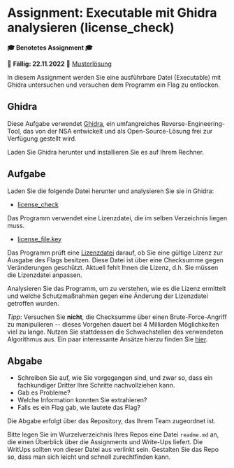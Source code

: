 # Assignment: Executable mit Ghidra analysieren (license_check)

**🎓 Benotetes Assignment 🎓**

📆 **Fällig: 22.11.2022** 📆 [Musterlösung](solution/)

In diesem Assignment werden Sie eine ausführbare Datei (Executable) mit Ghidra untersuchen und versuchen dem Programm ein Flag zu entlocken.


## Ghidra

Diese Aufgabe verwendet [Ghidra](https://ghidra-sre.org/), ein umfangreiches Reverse-Engineering-Tool, das von der NSA entwickelt und als Open-Source-Lösung frei zur Verfügung gestellt wird.

Laden Sie Ghidra herunter und installieren Sie es auf Ihrem Rechner.

## Aufgabe

Laden Sie die folgende Datei herunter und analysieren Sie sie in Ghidra:

  * [license_check](license_check)

Das Programm verwendet eine Lizenzdatei, die im selben Verzeichnis liegen muss.

  * [license_file.key](license_file.key)

Das Programm prüft eine [Lizenzdatei](license_file.key) darauf, ob Sie eine gültige Lizenz zur Ausgabe des Flags besitzen. Diese Datei ist über eine Checksumme gegen Veränderungen geschützt. Aktuell fehlt Ihnen die Lizenz, d.h. Sie müssen die Lizenzdatei anpassen.

Analysieren Sie das Programm, um zu verstehen, wie es die Lizenz ermittelt und welche Schutzmaßnahmen gegen eine Änderung der Lizenzdatei getroffen wurden.

*Tipp*: Versuchen Sie **nicht**, die Checksumme über einen Brute-Force-Angriff zu manipulieren -- dieses Vorgehen dauert bei 4 Milliarden Möglichkeiten viel zu lange. Nutzen Sie stattdessen die Schwachstellen des verwendeten Algorithmus aus. Ein paar interessante Ansätze hierzu finden Sie [hier](https://stackoverflow.com/questions/48247647/how-do-i-modify-a-file-while-maintaining-its-crc-32-checksum).


## Abgabe

  * Schreiben Sie auf, wie Sie vorgegangen sind, und zwar so, dass ein fachkundiger Dritter Ihre Schritte nachvollziehen kann.
  * Gab es Probleme?
  * Welche Information konnten Sie extrahieren?
  * Falls es ein Flag gab, wie lautete das Flag?

Die Abgabe erfolgt über das Repository, das Ihrem Team zugeordnet ist.

Bitte legen Sie im Wurzelverzeichnis Ihres Repos eine Datei `readme.md` an, die einen Überblick über die Assignments und Write-Ups liefert. Die WritUps sollten von dieser Datei aus verlinkt sein. Gestalten Sie das Repo so, dass man sich leicht und schnell zurechtfinden kann.